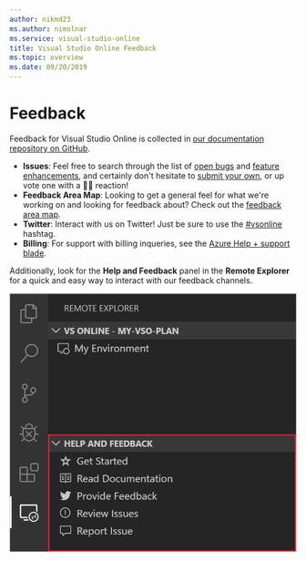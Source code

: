 ```yaml
---
author: nikmd23
ms.author: nimolnar
ms.service: visual-studio-online
title: Visual Studio Online Feedback
ms.topic: overview
ms.date: 09/20/2019
---
```


# Feedback

Feedback for Visual Studio Online is collected in [our documentation repository on GitHub](https://github.com/MicrosoftDocs/vsonline/).


- **Issues**: Feel free to search through the list of [open bugs](https://github.com/MicrosoftDocs/vsonline/labels/bug) and [feature enhancements](https://github.com/MicrosoftDocs/vsonline/labels/enhancement), and certainly don't hesitate to [submit your own](https://github.com/MicrosoftDocs/vsonline/issues/new), or up vote one with a 👍🏻 reaction!
- **Feedback Area Map**: Looking to get a general feel for what we're working on and looking for feedback about? Check out the [feedback area map](https://github.com/MicrosoftDocs/vsonline/issues/2).
- **Twitter**: Interact with us on Twitter! Just be sure to use the [#vsonline](https://twitter.com/search?q=%23vsonline&src=typed_query&f=live) hashtag.
- **Billing**: For support with billing inqueries, see the [Azure Help + support blade](https://portal.azure.com/#blade/Microsoft_Azure_Support/HelpAndSupportBlade).

Additionally, look for the **Help and Feedback** panel in the **Remote Explorer** for a quick and easy way to interact with our feedback channels.

![Visual Studio Online Help & Feedback](../images/feedback.png)